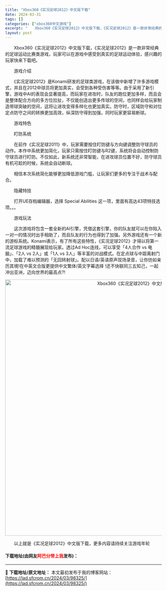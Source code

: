 ```yaml
---
title: "Xbox360《实况足球2012》中文版下载"
date: 2024-03-31
tags: []
categories: ["xbox360中文游戏"]
excerpt: "　　Xbox360《实况足球2012》中文版下载，《实况足球2012》是一款非常经典的足球运动比赛类游戏，玩家可以在游戏中感受到真实的足球运动体验，感兴趣的玩家快来下载吧。 　　游戏介绍 　　《实况足球2012》是Konami研发的足球类游戏，在该做中新增了许多游戏模式，并且在2012中球员将更加真&hellip;"
layout: post
---
```


 <p>　　Xbox360《实况足球2012》中文版下载，《实况足球2012》是一款非常经典的足球运动比赛类游戏，玩家可以在游戏中感受到真实的足球运动体验，感兴趣的玩家快来下载吧。</p> <p>　　游戏介绍</p> <p>　　《实况足球2012》是Konami研发的足球类游戏，在该做中新增了许多游戏模式，并且在2012中球员将更加真实，会受到各种受伤害等等。由于采用了新引擎，游戏中AI的表现会显著提高，而玩家在进攻时，队友的跑位更加多样，而且会是整体配合方向的多方位拉扯，不仅能创造出更多传球的空间，也同样会给玩家制造带球突破的空间，这将让进攻变得多样化也更加真实。防守时，区域防守和对位定点防守之间的转换更加高效，纵深防守得到加强，同时玩家更容易断球。</p> <p>　　游戏特色</p> <p>　　盯防系统</p> <p>　　在前作《实况足球2011》中，玩家需要按住盯防键与方向键调整防守球员的动作。本作中系统更加简化，玩家只需按住盯防键与R2键，系统将会自动控制防守球员进行盯防。不仅如此，新系统还非常智能，在进攻球员位置不好，防守球员有机可趁的时候，系统会自动断球。</p> <p>　　相信本次系统简化能够更加降低游戏门槛，让玩家们更多的专注于战术与配合。</p> <p>　　隐藏特技</p> <p>　　打开UE存档编辑器，选择 Special Abilities 这一项，里面有高达43项特技选项。。。</p> <p>　　游戏玩法</p> <p>　　这次游戏将包含一套全新的AI引擎，凭借这套引擎，你的队友就可以在你陷入一对一的情况时出手相助了，而且队友的行为也得到了加强。另外游戏还有一个新的游标系统。Konami表示，有了所有这些特性，《实况足球2012》才得以将第一流足球游戏的精髓展现给玩家。透过Ad Hoc连线，可以享受「4人合作 vs 电脑」、「2人 vs 2人」或「1人 vs 3人」等丰富的对战模式。在定点球与中距离射门中，加载了难以预测的「无回转射球」。配以日语/英语原声现场录音，让你彷如亲历其境!在中英文合版更提供中文繁体/英文字幕选择 !还不快联同三五知己，一起冲出亚洲，迈向世界的最高点?!</p> <p align="center"><img align="" border="0" src="https://lad.sfcrom.cn/wp-content/uploads/2024/03/20240330_66083e072efa3.jpg" width="822" alt="Xbox360《实况足球2012》中文版下载" /></p> <p>　　以上就是《实况足球2012》中文版下载，更多内容请持续关注游戏年轮</p> <p><h4>下载地址(由网友<font color="red">阿巴分带上我</font>发布)：</h4></p> 

---
📖 **下载地址/原文地址：** 本文最初发布于我的博客网站：[https://lad.sfcrom.cn/2024/03/98325/](https://lad.sfcrom.cn/2024/03/98325/)
